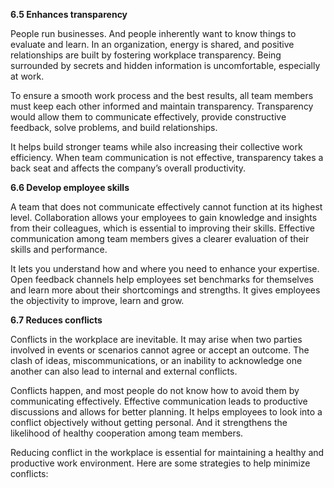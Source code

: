 **6.5 Enhances transparency**

People run businesses. And people inherently want to know things to evaluate and learn. In an organization, energy is shared, and positive relationships are built by fostering workplace transparency. Being surrounded by secrets and hidden information is uncomfortable, especially at work.

To ensure a smooth work process and the best results, all team members must keep each other informed and maintain transparency. Transparency would allow them to communicate effectively, provide constructive feedback, solve problems, and build relationships. 

It helps build stronger teams while also increasing their collective work efficiency. When team communication is not effective, transparency takes a back seat and affects the company’s overall productivity.

**6.6 Develop employee skills**

A team that does not communicate effectively cannot function at its highest level.
Collaboration allows your employees to gain knowledge and insights from their colleagues, which is essential to improving their skills. Effective communication among team members gives a clearer evaluation of their skills and performance. 

It lets you understand how and where you need to enhance your expertise. Open feedback channels help employees set benchmarks for themselves and learn more about their shortcomings and strengths. It gives employees the objectivity to improve, learn and grow.


**6.7 Reduces conflicts**

Conflicts in the workplace are inevitable. It may arise when two parties involved in events or scenarios cannot agree or accept an outcome. The clash of ideas, miscommunications, or an inability to acknowledge one another can also lead to internal and external conflicts.

Conflicts happen, and most people do not know how to avoid them by communicating effectively. Effective communication leads to productive discussions and allows for better planning. It helps employees to look into a conflict objectively without getting personal. And it strengthens the likelihood of healthy cooperation among team members.

Reducing conflict in the workplace is essential for maintaining a healthy and productive work environment. Here are some strategies to help minimize conflicts:

